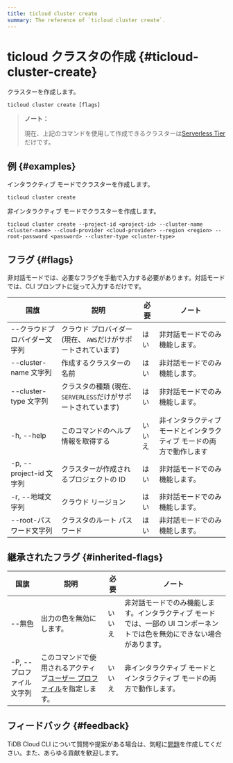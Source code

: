 ```yaml
---
title: ticloud cluster create
summary: The reference of `ticloud cluster create`.
---
```


# ticloud クラスタの作成 {#ticloud-cluster-create}

クラスターを作成します。

```shell
ticloud cluster create [flags]
```

> **ノート：**
>
> 現在、上記のコマンドを使用して作成できるクラスターは[Serverless Tier](/tidb-cloud/select-cluster-tier.md#serverless-tier-beta)だけです。

## 例 {#examples}

インタラクティブ モードでクラスターを作成します。

```shell
ticloud cluster create
```

非インタラクティブ モードでクラスターを作成します。

```shell
ticloud cluster create --project-id <project-id> --cluster-name <cluster-name> --cloud-provider <cloud-provider> --region <region> --root-password <password> --cluster-type <cluster-type>
```

## フラグ {#flags}

非対話モードでは、必要なフラグを手動で入力する必要があります。対話モードでは、CLI プロンプトに従って入力するだけです。

| 国旗                   | 説明                                      | 必要  | ノート                                 |
| -------------------- | --------------------------------------- | --- | ----------------------------------- |
| --クラウドプロバイダー文字列      | クラウド プロバイダー (現在、 `AWS`だけがサポートされています)    | はい  | 非対話モードでのみ機能します。                     |
| --cluster-name 文字列   | 作成するクラスターの名前                            | はい  | 非対話モードでのみ機能します。                     |
| --cluster-type 文字列   | クラスタの種類 (現在、 `SERVERLESS`だけがサポートされています) | はい  | 非対話モードでのみ機能します。                     |
| -h, --help           | このコマンドのヘルプ情報を取得する                       | いいえ | 非インタラクティブ モードとインタラクティブ モードの両方で動作します |
| -p, --project-id 文字列 | クラスターが作成されるプロジェクトの ID                   | はい  | 非対話モードでのみ機能します。                     |
| -r, --地域文字列          | クラウド リージョン                              | はい  | 非対話モードでのみ機能します。                     |
| --root-パスワード文字列      | クラスタのルート パスワード                          | はい  | 非対話モードでのみ機能します。                     |

## 継承されたフラグ {#inherited-flags}

| 国旗              | 説明                                                                               | 必要  | ノート                                                             |
| --------------- | -------------------------------------------------------------------------------- | --- | --------------------------------------------------------------- |
| --無色            | 出力の色を無効にします。                                                                     | いいえ | 非対話モードでのみ機能します。インタラクティブ モードでは、一部の UI コンポーネントでは色を無効にできない場合があります。 |
| -P, --プロファイル文字列 | このコマンドで使用されるアクティブ[ユーザー プロファイル](/tidb-cloud/cli-reference.md#user-profile)を指定します。 | いいえ | 非インタラクティブ モードとインタラクティブ モードの両方で動作します。                            |

## フィードバック {#feedback}

TiDB Cloud CLI について質問や提案がある場合は、気軽に[問題](https://github.com/tidbcloud/tidbcloud-cli/issues/new/choose)を作成してください。また、あらゆる貢献を歓迎します。
